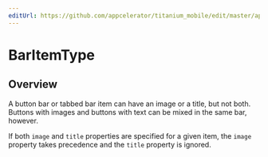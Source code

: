 ```yaml
---
editUrl: https://github.com/appcelerator/titanium_mobile/edit/master/apidoc/Titanium/UI/iOS/TabbedBar.yml
---
```

# BarItemType

<TypeHeader/>

## Overview

A button bar or tabbed bar item can have an image or a title, but not both. 
Buttons with images and buttons with text can be mixed in the same bar, however. 

If both `image` and `title` properties are specified for a given item, the `image` property 
takes precedence and the `title` property is ignored.

<ApiDocs/>
